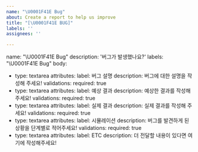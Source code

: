 ```yaml
---
name: "\U0001F41E Bug"
about: Create a report to help us improve
title: "[\U0001F41E BUG]"
labels: ''
assignees: ''

---
```


name: "\U0001F41E Bug"
description: '버그가 발생했나요?'
labels: "\U0001F41E Bug"
body:
  - type: textarea
    attributes:
      label: 버그 설명
      description: 버그에 대한 설명을 작성해 주세요!
    validations:
      required: true
  - type: textarea
    attributes:
      label: 예상 결과
      description: 예상한 결과를 작성해 주세요!
    validations:
      required: true
  - type: textarea
    attributes:
      label: 실제 결과
      description: 실제 결과를 작성해 주세요!
    validations:
      required: true
  - type: textarea
    attributes:
      label: 시뮬레이션
      description: 버그를 발견하게 된 상황을 단계별로 적어주세요!
    validations:
      required: true
  - type: textarea
    attributes:
      label: ETC
      description: 더 전달할 내용이 있다면 여기에 작성해주세요!
